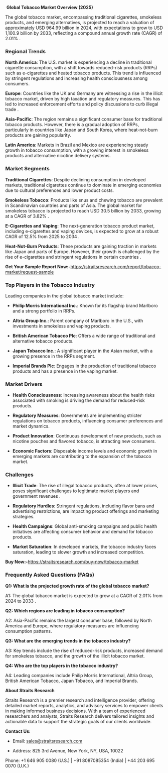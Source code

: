 <div>&nbsp;<strong data-start="40" data-end="81">Global Tobacco Market Overview (2025)</strong></div>
<p data-start="83" data-end="426">The global tobacco market, encompassing traditional cigarettes, smokeless products, and emerging alternatives, is projected to reach a valuation of approximately USD 964.99 billion in 2024, with expectations to grow to USD 1,100.9 billion by 2033, reflecting a compound annual growth rate (CAGR) of 2.01% .</p>
<h3 data-start="433" data-end="452">Regional Trends</h3>
<p data-start="454" data-end="755"><strong data-start="454" data-end="471">North America</strong>: The U.S. market is experiencing a decline in traditional cigarette consumption, with a shift towards reduced-risk products (RRPs) such as e-cigarettes and heated tobacco products. This trend is influenced by stringent regulations and increasing health consciousness among consumers.</p>
<p data-start="757" data-end="1034"><strong data-start="757" data-end="767">Europe</strong>: Countries like the UK and Germany are witnessing a rise in the illicit tobacco market, driven by high taxation and regulatory measures. This has led to increased enforcement efforts and policy discussions to curb illegal trade .</p>
<p data-start="1036" data-end="1287"><strong data-start="1036" data-end="1052">Asia-Pacific</strong>: The region remains a significant consumer base for traditional tobacco products. However, there is a gradual adoption of RRPs, particularly in countries like Japan and South Korea, where heat-not-burn products are gaining popularity.</p>
<p data-start="1289" data-end="1480"><strong data-start="1289" data-end="1306">Latin America</strong>: Markets in Brazil and Mexico are experiencing steady growth in tobacco consumption, with a growing interest in smokeless products and alternative nicotine delivery systems.</p>
<h3 data-start="1487" data-end="1506">Market Segments</h3>
<p data-start="1508" data-end="1706"><strong data-start="1508" data-end="1534">Traditional Cigarettes</strong>: Despite declining consumption in developed markets, traditional cigarettes continue to dominate in emerging economies due to cultural preferences and lower product costs.</p>
<p data-start="1708" data-end="1982"><strong data-start="1708" data-end="1729">Smokeless Tobacco</strong>: Products like snus and chewing tobacco are prevalent in Scandinavian countries and parts of Asia. The global market for smokeless tobacco is projected to reach USD 30.5 billion by 2033, growing at a CAGR of 3.82% .</p>
<p data-start="1984" data-end="2202"><strong data-start="1984" data-end="2011">E-Cigarettes and Vaping</strong>: The next-generation tobacco product market, including e-cigarettes and vaping devices, is expected to grow at a robust CAGR of 12.5% from 2025 to 2034 .</p>
<p data-start="2204" data-end="2460"><strong data-start="2204" data-end="2230">Heat-Not-Burn Products</strong>: These products are gaining traction in markets like Japan and parts of Europe. However, their growth is challenged by the rise of e-cigarettes and stringent regulations in certain countries .</p>
<p data-start="2204" data-end="2460"><strong>Get Your Sample Report Now:-</strong><a href="https://straitsresearch.com/report/tobacco-market/request-sample">https://straitsresearch.com/report/tobacco-market/request-sample</a></p>
<h3 data-start="2467" data-end="2506">Top Players in the Tobacco Industry</h3>
<p data-start="2508" data-end="2563">Leading companies in the global tobacco market include:</p>
<ul data-start="2565" data-end="3138">
<li data-start="2565" data-end="2674">
<p data-start="2567" data-end="2674"><strong data-start="2567" data-end="2603">Philip Morris International Inc.</strong>: Known for its flagship brand Marlboro and a strong portfolio in RRPs.</p>
</li>
<li data-start="2676" data-end="2791">
<p data-start="2678" data-end="2791"><strong data-start="2678" data-end="2699">Altria Group Inc.</strong>: Parent company of Marlboro in the U.S., with investments in smokeless and vaping products.</p>
</li>
<li data-start="2793" data-end="2897">
<p data-start="2795" data-end="2897"><strong data-start="2795" data-end="2827">British American Tobacco Plc</strong>: Offers a wide range of traditional and alternative tobacco products.</p>
</li>
<li data-start="2899" data-end="3011">
<p data-start="2901" data-end="3011"><strong data-start="2901" data-end="2923">Japan Tobacco Inc.</strong>: A significant player in the Asian market, with a growing presence in the RRPs segment.</p>
</li>
<li data-start="3013" data-end="3138">
<p data-start="3015" data-end="3138"><strong data-start="3015" data-end="3038">Imperial Brands Plc</strong>: Engages in the production of traditional tobacco products and has a presence in the vaping market.</p>
</li>
</ul>
<h3 data-start="3145" data-end="3163">Market Drivers</h3>
<ul data-start="3165" data-end="3752">
<li data-start="3165" data-end="3309">
<p data-start="3167" data-end="3309"><strong data-start="3167" data-end="3191">Health Consciousness</strong>: Increasing awareness about the health risks associated with smoking is driving the demand for reduced-risk products.</p>
</li>
<li data-start="3311" data-end="3462">
<p data-start="3313" data-end="3462"><strong data-start="3313" data-end="3336">Regulatory Measures</strong>: Governments are implementing stricter regulations on tobacco products, influencing consumer preferences and market dynamics.</p>
</li>
<li data-start="3464" data-end="3605">
<p data-start="3466" data-end="3605"><strong data-start="3466" data-end="3488">Product Innovation</strong>: Continuous development of new products, such as nicotine pouches and flavored tobacco, is attracting new consumers.</p>
</li>
<li data-start="3607" data-end="3752">
<p data-start="3609" data-end="3752"><strong data-start="3609" data-end="3629">Economic Factors</strong>: Disposable income levels and economic growth in emerging markets are contributing to the expansion of the tobacco market.</p>
</li>
</ul>
<h3 data-start="3759" data-end="3773">Challenges</h3>
<ul data-start="3775" data-end="4426">
<li data-start="3775" data-end="3977">
<p data-start="3777" data-end="3977"><strong data-start="3777" data-end="3794">Illicit Trade</strong>: The rise of illegal tobacco products, often at lower prices, poses significant challenges to legitimate market players and government revenues .</p>
</li>
<li data-start="3979" data-end="4137">
<p data-start="3981" data-end="4137"><strong data-start="3981" data-end="4003">Regulatory Hurdles</strong>: Stringent regulations, including flavor bans and advertising restrictions, are impacting product offerings and marketing strategies.</p>
</li>
<li data-start="4139" data-end="4287">
<p data-start="4141" data-end="4287"><strong data-start="4141" data-end="4161">Health Campaigns</strong>: Global anti-smoking campaigns and public health initiatives are affecting consumer behavior and demand for tobacco products.</p>
</li>
<li data-start="4289" data-end="4426">
<p data-start="4291" data-end="4426"><strong data-start="4291" data-end="4312">Market Saturation</strong>: In developed markets, the tobacco industry faces saturation, leading to slower growth and increased competition.</p>
</li>
</ul>
<p><strong>Buy Now:-</strong><a href="https://straitsresearch.com/buy-now/tobacco-market">https://straitsresearch.com/buy-now/tobacco-market</a></p>
<h3 data-start="4433" data-end="4470">Frequently Asked Questions (FAQs)</h3>
<p data-start="4472" data-end="4543"><strong data-start="4472" data-end="4543">Q1: What is the projected growth rate of the global tobacco market?</strong></p>
<p data-start="4545" data-end="4670">A1: The global tobacco market is expected to grow at a CAGR of 2.01% from 2024 to 2033 .</p>
<p data-start="4672" data-end="4729"><strong data-start="4672" data-end="4729">Q2: Which regions are leading in tobacco consumption?</strong></p>
<p data-start="4731" data-end="4884">A2: Asia-Pacific remains the largest consumer base, followed by North America and Europe, where regulatory measures are influencing consumption patterns.</p>
<p data-start="4886" data-end="4947"><strong data-start="4886" data-end="4947">Q3: What are the emerging trends in the tobacco industry?</strong></p>
<p data-start="4949" data-end="5092">A3: Key trends include the rise of reduced-risk products, increased demand for smokeless tobacco, and the growth of the illicit tobacco market.</p>
<p data-start="5094" data-end="5150"><strong data-start="5094" data-end="5150">Q4: Who are the top players in the tobacco industry?</strong></p>
<p data-start="5152" data-end="5286">A4: Leading companies include Philip Morris International, Altria Group, British American Tobacco, Japan Tobacco, and Imperial Brands.</p>
<p dir="ltr"><strong>About Straits Research</strong></p>
<p dir="ltr">Straits Research is a premier research and intelligence provider, offering detailed market reports, analytics, and advisory services to empower clients in making informed business decisions. With a team of experienced researchers and analysts, Straits Research delivers tailored insights and actionable data to support the strategic goals of our clients worldwide.</p>
<p dir="ltr"><strong>Contact Us:</strong></p>
<ul>
<li dir="ltr">
<p dir="ltr">Email:&nbsp;<a href="https://alumni.myra.ac.in/read-blog/sales@straitsresearch.com" target="_blank">sales@straitsresearch.com</a></p>
</li>
<li dir="ltr">
<p dir="ltr">Address: 825 3rd Avenue, New York, NY, USA, 10022</p>
</li>
</ul>
<p dir="ltr">Phone: +1 646 905 0080 (U.S.) | +91 8087085354 (India) | +44 203 695 0070 (U.K.)</p>
